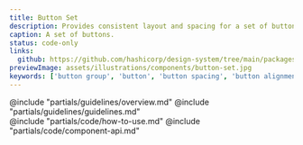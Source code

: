 ```yaml
---
title: Button Set
description: Provides consistent layout and spacing for a set of buttons.
caption: A set of buttons.
status: code-only
links:
  github: https://github.com/hashicorp/design-system/tree/main/packages/components/addon/components/hds/button-set
previewImage: assets/illustrations/components/button-set.jpg
keywords: ['button group', 'button', 'button spacing', 'button alignment', 'button layout']
---
```


<section data-tab="Guidelines">
  @include "partials/guidelines/overview.md"
  @include "partials/guidelines/guidelines.md"
</section>

<section data-tab="Code">
  @include "partials/code/how-to-use.md"
  @include "partials/code/component-api.md"
  <!-- @include "partials/code/showcase.md" -->
</section>

